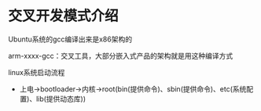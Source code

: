 # 交叉开发模式介绍

Ubuntu系统的gcc编译出来是x86架构的

arm-xxxx-gcc：交叉工具，大部分嵌入式产品的架构就是用这种编译方式



linux系统启动流程

+ 上电->bootloader->内核->root(bin(提供命令)、sbin(提供命令)、etc(系统配置)、lib(提供动态库))

